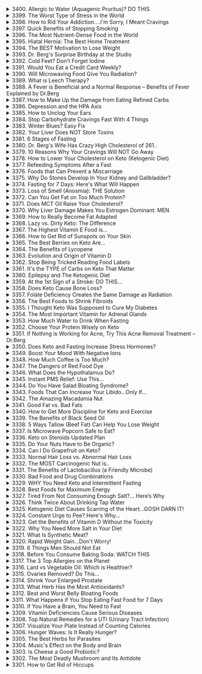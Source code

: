 <details>
<summary>3400. Allergic to Water (Aquagenic Pruritus)? DO THIS</summary><br>

<a href="https://www.youtube.com/watch?v=RagHikSj1zY" target="_blank">
    <img src="https://img.youtube.com/vi/RagHikSj1zY/maxresdefault.jpg" atl="[Youtube]" width="200">
</a>


</details>

<details>
<summary>3399. The Worst Type of Stress in the World</summary><br>

<a href="https://www.youtube.com/watch?v=I2yGieKZGHA" target="_blank">
    <img src="https://img.youtube.com/vi/I2yGieKZGHA/maxresdefault.jpg" atl="[Youtube]" width="200">
</a>


</details>

<details>
<summary>3398. How to Rid Your Addiction....I'm Sorry, I Meant Cravings</summary><br>

<a href="https://www.youtube.com/watch?v=Vj02pWPBJ6g" target="_blank">
    <img src="https://img.youtube.com/vi/Vj02pWPBJ6g/maxresdefault.jpg" atl="[Youtube]" width="200">
</a>


</details>

<details>
<summary>3397. Quick Benefits of Stopping Smoking</summary><br>

<a href="https://www.youtube.com/watch?v=7JwmrWwfVuk" target="_blank">
    <img src="https://img.youtube.com/vi/7JwmrWwfVuk/maxresdefault.jpg" atl="[Youtube]" width="200">
</a>


</details>

<details>
<summary>3396. The Most Nutrient-Dense Food in the World</summary><br>

<a href="https://www.youtube.com/watch?v=7EiinVyneGQ" target="_blank">
    <img src="https://img.youtube.com/vi/7EiinVyneGQ/maxresdefault.jpg" atl="[Youtube]" width="200">
</a>


</details>

<details>
<summary>3395. Hiatal Hernia: The Best Home Treatment</summary><br>

<a href="https://www.youtube.com/watch?v=WJroSRJh1hc" target="_blank">
    <img src="https://img.youtube.com/vi/WJroSRJh1hc/maxresdefault.jpg" atl="[Youtube]" width="200">
</a>


</details>

<details>
<summary>3394. The BEST Motivation to Lose Weight</summary><br>

<a href="https://www.youtube.com/watch?v=thEUBB4SoXw" target="_blank">
    <img src="https://img.youtube.com/vi/thEUBB4SoXw/maxresdefault.jpg" atl="[Youtube]" width="200">
</a>


</details>

<details>
<summary>3393. Dr. Berg's Surprise Birthday at the Studio</summary><br>

<a href="https://www.youtube.com/watch?v=JVmv6WO9s9Y" target="_blank">
    <img src="https://img.youtube.com/vi/JVmv6WO9s9Y/maxresdefault.jpg" atl="[Youtube]" width="200">
</a>


</details>

<details>
<summary>3392. Cold Feet? Don't Forget Iodine</summary><br>

<a href="https://www.youtube.com/watch?v=Hhhc7sYpS20" target="_blank">
    <img src="https://img.youtube.com/vi/Hhhc7sYpS20/maxresdefault.jpg" atl="[Youtube]" width="200">
</a>


</details>

<details>
<summary>3391. Would You Eat a Credit Card Weekly?</summary><br>

<a href="https://www.youtube.com/watch?v=2teHeyQjl04" target="_blank">
    <img src="https://img.youtube.com/vi/2teHeyQjl04/maxresdefault.jpg" atl="[Youtube]" width="200">
</a>


</details>

<details>
<summary>3390. Will Microwaving Food Give You Radiation?</summary><br>

<a href="https://www.youtube.com/watch?v=Gk6eptEBUP8" target="_blank">
    <img src="https://img.youtube.com/vi/Gk6eptEBUP8/maxresdefault.jpg" atl="[Youtube]" width="200">
</a>


</details>

<details>
<summary>3389. What is Leech Therapy?</summary><br>

<a href="https://www.youtube.com/watch?v=UlDhJEjZZKM" target="_blank">
    <img src="https://img.youtube.com/vi/UlDhJEjZZKM/maxresdefault.jpg" atl="[Youtube]" width="200">
</a>


</details>

<details>
<summary>3388. A Fever is Beneficial and a Normal Response – Benefits of Fever Explained by Dr.Berg</summary><br>

<a href="https://www.youtube.com/watch?v=mhDj0uORiQ4" target="_blank">
    <img src="https://img.youtube.com/vi/mhDj0uORiQ4/maxresdefault.jpg" atl="[Youtube]" width="200">
</a>


</details>

<details>
<summary>3387. How to Make Up the Damage from Eating Refined Carbs</summary><br>

<a href="https://www.youtube.com/watch?v=yEK8zvVoajk" target="_blank">
    <img src="https://img.youtube.com/vi/yEK8zvVoajk/maxresdefault.jpg" atl="[Youtube]" width="200">
</a>


</details>

<details>
<summary>3386. Depression and the HPA Axis</summary><br>

<a href="https://www.youtube.com/watch?v=mNll4oTHsQk" target="_blank">
    <img src="https://img.youtube.com/vi/mNll4oTHsQk/maxresdefault.jpg" atl="[Youtube]" width="200">
</a>


</details>

<details>
<summary>3385. How to Unclog Your Ears</summary><br>

<a href="https://www.youtube.com/watch?v=cDeRjqM30eU" target="_blank">
    <img src="https://img.youtube.com/vi/cDeRjqM30eU/maxresdefault.jpg" atl="[Youtube]" width="200">
</a>


</details>

<details>
<summary>3384. Stop Carbohydrate Cravings Fast With 4 Things</summary><br>

<a href="https://www.youtube.com/watch?v=jkdGwg7Q-Mw" target="_blank">
    <img src="https://img.youtube.com/vi/jkdGwg7Q-Mw/maxresdefault.jpg" atl="[Youtube]" width="200">
</a>


</details>

<details>
<summary>3383. Winter Blues? Easy Fix</summary><br>

<a href="https://www.youtube.com/watch?v=l_H8U-_2Ik4" target="_blank">
    <img src="https://img.youtube.com/vi/l_H8U-_2Ik4/maxresdefault.jpg" atl="[Youtube]" width="200">
</a>


</details>

<details>
<summary>3382. Your Liver Does NOT Store Toxins</summary><br>

<a href="https://www.youtube.com/watch?v=q2ppNoqTmTI" target="_blank">
    <img src="https://img.youtube.com/vi/q2ppNoqTmTI/maxresdefault.jpg" atl="[Youtube]" width="200">
</a>


</details>

<details>
<summary>3381. 6 Stages of Fasting</summary><br>

<a href="https://www.youtube.com/watch?v=HFY-C9rG70E" target="_blank">
    <img src="https://img.youtube.com/vi/HFY-C9rG70E/maxresdefault.jpg" atl="[Youtube]" width="200">
</a>


</details>

<details>
<summary>3380. Dr. Berg's Wife Has Crazy High Cholesterol of 261..</summary><br>

<a href="https://www.youtube.com/watch?v=8ipbkwzyO_8" target="_blank">
    <img src="https://img.youtube.com/vi/8ipbkwzyO_8/maxresdefault.jpg" atl="[Youtube]" width="200">
</a>


</details>

<details>
<summary>3379. 10 Reasons Why Your Cravings Will NOT Go Away</summary><br>

<a href="https://www.youtube.com/watch?v=yWEIToAT5rc" target="_blank">
    <img src="https://img.youtube.com/vi/yWEIToAT5rc/maxresdefault.jpg" atl="[Youtube]" width="200">
</a>


</details>

<details>
<summary>3378. How to Lower Your Cholesterol on Keto (Ketogenic Diet)</summary><br>

<a href="https://www.youtube.com/watch?v=nQ8clLFRTz8" target="_blank">
    <img src="https://img.youtube.com/vi/nQ8clLFRTz8/maxresdefault.jpg" atl="[Youtube]" width="200">
</a>


</details>

<details>
<summary>3377. Refeeding Symptoms After a Fast</summary><br>

<a href="https://www.youtube.com/watch?v=_mb33J4Bjfg" target="_blank">
    <img src="https://img.youtube.com/vi/_mb33J4Bjfg/maxresdefault.jpg" atl="[Youtube]" width="200">
</a>


</details>

<details>
<summary>3376. Foods that Can Prevent a Miscarriage</summary><br>

<a href="https://www.youtube.com/watch?v=zq6cNVZqZYA" target="_blank">
    <img src="https://img.youtube.com/vi/zq6cNVZqZYA/maxresdefault.jpg" atl="[Youtube]" width="200">
</a>


</details>

<details>
<summary>3375. Why Do Stones Develop In Your Kidney and Gallbladder?</summary><br>

<a href="https://www.youtube.com/watch?v=-pBvIoTKNj4" target="_blank">
    <img src="https://img.youtube.com/vi/-pBvIoTKNj4/maxresdefault.jpg" atl="[Youtube]" width="200">
</a>


</details>

<details>
<summary>3374. Fasting for 7 Days: Here's What Will Happen</summary><br>

<a href="https://www.youtube.com/watch?v=LNoYz_UYHxA" target="_blank">
    <img src="https://img.youtube.com/vi/LNoYz_UYHxA/maxresdefault.jpg" atl="[Youtube]" width="200">
</a>


</details>

<details>
<summary>3373. Loss of Smell (Anosmia): THE Solution</summary><br>

<a href="https://www.youtube.com/watch?v=BSrYW6QS-tQ" target="_blank">
    <img src="https://img.youtube.com/vi/BSrYW6QS-tQ/maxresdefault.jpg" atl="[Youtube]" width="200">
</a>


</details>

<details>
<summary>3372. Can You Get Fat on Too Much Protein?</summary><br>

<a href="https://www.youtube.com/watch?v=4dWjn_uf6MY" target="_blank">
    <img src="https://img.youtube.com/vi/4dWjn_uf6MY/maxresdefault.jpg" atl="[Youtube]" width="200">
</a>


</details>

<details>
<summary>3371. Does MCT Oil Raise Your Cholesterol?</summary><br>

<a href="https://www.youtube.com/watch?v=tvg_7PQUlWk" target="_blank">
    <img src="https://img.youtube.com/vi/tvg_7PQUlWk/maxresdefault.jpg" atl="[Youtube]" width="200">
</a>


</details>

<details>
<summary>3370. Why Liver Damage Makes You Estrogen Dominant: MEN</summary><br>

<a href="https://www.youtube.com/watch?v=2nbdIrvwYEU" target="_blank">
    <img src="https://img.youtube.com/vi/2nbdIrvwYEU/maxresdefault.jpg" atl="[Youtube]" width="200">
</a>


</details>

<details>
<summary>3369. How to Really Become Fat Adapted</summary><br>

<a href="https://www.youtube.com/watch?v=Uwc6Kh2Jwxg" target="_blank">
    <img src="https://img.youtube.com/vi/Uwc6Kh2Jwxg/maxresdefault.jpg" atl="[Youtube]" width="200">
</a>


</details>

<details>
<summary>3368. Lazy vs. Dirty Keto: The Difference</summary><br>

<a href="https://www.youtube.com/watch?v=gWMqes8rXcU" target="_blank">
    <img src="https://img.youtube.com/vi/gWMqes8rXcU/maxresdefault.jpg" atl="[Youtube]" width="200">
</a>


</details>

<details>
<summary>3367. The Highest Vitamin E Food is...</summary><br>

<a href="https://www.youtube.com/watch?v=NlBNqBK2qc4" target="_blank">
    <img src="https://img.youtube.com/vi/NlBNqBK2qc4/maxresdefault.jpg" atl="[Youtube]" width="200">
</a>


</details>

<details>
<summary>3366. How to Get Rid of Sunspots on Your Skin</summary><br>

<a href="https://www.youtube.com/watch?v=1bp8b9Ykmf4" target="_blank">
    <img src="https://img.youtube.com/vi/1bp8b9Ykmf4/maxresdefault.jpg" atl="[Youtube]" width="200">
</a>


</details>

<details>
<summary>3365. The Best Berries on Keto Are...</summary><br>

<a href="https://www.youtube.com/watch?v=Iwsj1TIPo4Q" target="_blank">
    <img src="https://img.youtube.com/vi/Iwsj1TIPo4Q/maxresdefault.jpg" atl="[Youtube]" width="200">
</a>


</details>

<details>
<summary>3364. The Benefits of Lycopene</summary><br>

<a href="https://www.youtube.com/watch?v=uCjr_jRfNGY" target="_blank">
    <img src="https://img.youtube.com/vi/uCjr_jRfNGY/maxresdefault.jpg" atl="[Youtube]" width="200">
</a>


</details>

<details>
<summary>3363. Evolution and Origin of Vitamin D</summary><br>

<a href="https://www.youtube.com/watch?v=KqadPidFDmc" target="_blank">
    <img src="https://img.youtube.com/vi/KqadPidFDmc/maxresdefault.jpg" atl="[Youtube]" width="200">
</a>


</details>

<details>
<summary>3362. Stop Being Tricked Reading Food Labels</summary><br>

<a href="https://www.youtube.com/watch?v=EXksWu3FZgg" target="_blank">
    <img src="https://img.youtube.com/vi/EXksWu3FZgg/maxresdefault.jpg" atl="[Youtube]" width="200">
</a>


</details>

<details>
<summary>3361. It's the TYPE of Carbs on Keto That Matter</summary><br>

<a href="https://www.youtube.com/watch?v=pzgX7rWCoFY" target="_blank">
    <img src="https://img.youtube.com/vi/pzgX7rWCoFY/maxresdefault.jpg" atl="[Youtube]" width="200">
</a>


</details>

<details>
<summary>3360. Epilepsy and The Ketogenic Diet</summary><br>

<a href="https://www.youtube.com/watch?v=xUiWC9clnjA" target="_blank">
    <img src="https://img.youtube.com/vi/xUiWC9clnjA/maxresdefault.jpg" atl="[Youtube]" width="200">
</a>


</details>

<details>
<summary>3359. At the 1st Sign of a Stroke: DO THIS...</summary><br>

<a href="https://www.youtube.com/watch?v=K_XOUs4IkNo" target="_blank">
    <img src="https://img.youtube.com/vi/K_XOUs4IkNo/maxresdefault.jpg" atl="[Youtube]" width="200">
</a>


</details>

<details>
<summary>3358. Does Keto Cause Bone Loss?</summary><br>

<a href="https://www.youtube.com/watch?v=msGl1sIQOv4" target="_blank">
    <img src="https://img.youtube.com/vi/msGl1sIQOv4/maxresdefault.jpg" atl="[Youtube]" width="200">
</a>


</details>

<details>
<summary>3357. Folate Deficiency Creates the Same Damage as Radiation</summary><br>

<a href="https://www.youtube.com/watch?v=91QupQ3VL5U" target="_blank">
    <img src="https://img.youtube.com/vi/91QupQ3VL5U/maxresdefault.jpg" atl="[Youtube]" width="200">
</a>


</details>

<details>
<summary>3356. The Best Foods to Shrink Fibroids</summary><br>

<a href="https://www.youtube.com/watch?v=g00S7VXawFw" target="_blank">
    <img src="https://img.youtube.com/vi/g00S7VXawFw/maxresdefault.jpg" atl="[Youtube]" width="200">
</a>


</details>

<details>
<summary>3355. I Thought Keto Was Supposed to Cure My Diabetes</summary><br>

<a href="https://www.youtube.com/watch?v=EKIiqmfb2Y0" target="_blank">
    <img src="https://img.youtube.com/vi/EKIiqmfb2Y0/maxresdefault.jpg" atl="[Youtube]" width="200">
</a>


</details>

<details>
<summary>3354. The Most Important Vitamin for Adrenal Glands</summary><br>

<a href="https://www.youtube.com/watch?v=Z_XgLP45EcE" target="_blank">
    <img src="https://img.youtube.com/vi/Z_XgLP45EcE/maxresdefault.jpg" atl="[Youtube]" width="200">
</a>


</details>

<details>
<summary>3353. How Much Water to Drink When Fasting</summary><br>

<a href="https://www.youtube.com/watch?v=z8K2ApTIKos" target="_blank">
    <img src="https://img.youtube.com/vi/z8K2ApTIKos/maxresdefault.jpg" atl="[Youtube]" width="200">
</a>


</details>

<details>
<summary>3352. Choose Your Protein Wisely on Keto</summary><br>

<a href="https://www.youtube.com/watch?v=xFqYTXnmU0s" target="_blank">
    <img src="https://img.youtube.com/vi/xFqYTXnmU0s/maxresdefault.jpg" atl="[Youtube]" width="200">
</a>


</details>

<details>
<summary>3351. If Nothing is Working for Acne, Try This Acne Removal Treatment – Dr.Berg</summary><br>

<a href="https://www.youtube.com/watch?v=GRN_W9d6y84" target="_blank">
    <img src="https://img.youtube.com/vi/GRN_W9d6y84/maxresdefault.jpg" atl="[Youtube]" width="200">
</a>


</details>

<details>
<summary>3350. Does Keto and Fasting Increase Stress Hormones?</summary><br>

<a href="https://www.youtube.com/watch?v=4U43bPxkx7M" target="_blank">
    <img src="https://img.youtube.com/vi/4U43bPxkx7M/maxresdefault.jpg" atl="[Youtube]" width="200">
</a>


</details>

<details>
<summary>3349. Boost Your Mood With Negative Ions</summary><br>

<a href="https://www.youtube.com/watch?v=Xa7t1OWxFl4" target="_blank">
    <img src="https://img.youtube.com/vi/Xa7t1OWxFl4/maxresdefault.jpg" atl="[Youtube]" width="200">
</a>


</details>

<details>
<summary>3348. How Much Coffee is Too Much?</summary><br>

<a href="https://www.youtube.com/watch?v=rYvqG9TMd2o" target="_blank">
    <img src="https://img.youtube.com/vi/rYvqG9TMd2o/maxresdefault.jpg" atl="[Youtube]" width="200">
</a>


</details>

<details>
<summary>3347. The Dangers of Red Food Dye</summary><br>

<a href="https://www.youtube.com/watch?v=3v5lAL0NbSM" target="_blank">
    <img src="https://img.youtube.com/vi/3v5lAL0NbSM/maxresdefault.jpg" atl="[Youtube]" width="200">
</a>


</details>

<details>
<summary>3346. What Does the Hypothalamus Do?</summary><br>

<a href="https://www.youtube.com/watch?v=-a05dS2KWx8" target="_blank">
    <img src="https://img.youtube.com/vi/-a05dS2KWx8/maxresdefault.jpg" atl="[Youtube]" width="200">
</a>


</details>

<details>
<summary>3345. Instant PMS Relief: Use This...</summary><br>

<a href="https://www.youtube.com/watch?v=1dnX-z-HJGA" target="_blank">
    <img src="https://img.youtube.com/vi/1dnX-z-HJGA/maxresdefault.jpg" atl="[Youtube]" width="200">
</a>


</details>

<details>
<summary>3344. Do You Have Salad Bloating Syndrome?</summary><br>

<a href="https://www.youtube.com/watch?v=8jSgo8WaR0U" target="_blank">
    <img src="https://img.youtube.com/vi/8jSgo8WaR0U/maxresdefault.jpg" atl="[Youtube]" width="200">
</a>


</details>

<details>
<summary>3343. Foods That Can Increase Your Libido...Only If...</summary><br>

<a href="https://www.youtube.com/watch?v=Z_43_TQ4lBs" target="_blank">
    <img src="https://img.youtube.com/vi/Z_43_TQ4lBs/maxresdefault.jpg" atl="[Youtube]" width="200">
</a>


</details>

<details>
<summary>3342. The Amazing Macadamia Nut</summary><br>

<a href="https://www.youtube.com/watch?v=c0vl1cDGkfM" target="_blank">
    <img src="https://img.youtube.com/vi/c0vl1cDGkfM/maxresdefault.jpg" atl="[Youtube]" width="200">
</a>


</details>

<details>
<summary>3341. Good Fat vs. Bad Fats</summary><br>

<a href="https://www.youtube.com/watch?v=4DJG_FOQF5M" target="_blank">
    <img src="https://img.youtube.com/vi/4DJG_FOQF5M/maxresdefault.jpg" atl="[Youtube]" width="200">
</a>


</details>

<details>
<summary>3340. How to Get More Discipline for Keto and Exercise</summary><br>

<a href="https://www.youtube.com/watch?v=VybIvm0spDo" target="_blank">
    <img src="https://img.youtube.com/vi/VybIvm0spDo/maxresdefault.jpg" atl="[Youtube]" width="200">
</a>


</details>

<details>
<summary>3339. The Benefits of Black Seed Oil</summary><br>

<a href="https://www.youtube.com/watch?v=vUBgjAh8Ufk" target="_blank">
    <img src="https://img.youtube.com/vi/vUBgjAh8Ufk/maxresdefault.jpg" atl="[Youtube]" width="200">
</a>


</details>

<details>
<summary>3338. 5 Ways Tallow (Beef Fat) Can Help You Lose Weight</summary><br>

<a href="https://www.youtube.com/watch?v=rb13pY9CBQ4" target="_blank">
    <img src="https://img.youtube.com/vi/rb13pY9CBQ4/maxresdefault.jpg" atl="[Youtube]" width="200">
</a>


</details>

<details>
<summary>3337. Is Microwave Popcorn Safe to Eat?</summary><br>

<a href="https://www.youtube.com/watch?v=vp8bpUrcvOg" target="_blank">
    <img src="https://img.youtube.com/vi/vp8bpUrcvOg/maxresdefault.jpg" atl="[Youtube]" width="200">
</a>


</details>

<details>
<summary>3336. Keto on Steroids Updated Plan</summary><br>

<a href="https://www.youtube.com/watch?v=PHX1sTdhhpI" target="_blank">
    <img src="https://img.youtube.com/vi/PHX1sTdhhpI/maxresdefault.jpg" atl="[Youtube]" width="200">
</a>


</details>

<details>
<summary>3335. Do Your Nuts Have to Be Organic?</summary><br>

<a href="https://www.youtube.com/watch?v=GHJXKYB5hGc" target="_blank">
    <img src="https://img.youtube.com/vi/GHJXKYB5hGc/maxresdefault.jpg" atl="[Youtube]" width="200">
</a>


</details>

<details>
<summary>3334. Can I Do Grapefruit on Keto?</summary><br>

<a href="https://www.youtube.com/watch?v=1sdSsxFZMCQ" target="_blank">
    <img src="https://img.youtube.com/vi/1sdSsxFZMCQ/maxresdefault.jpg" atl="[Youtube]" width="200">
</a>


</details>

<details>
<summary>3333. Normal Hair Loss vs. Abnormal Hair Loss</summary><br>

<a href="https://www.youtube.com/watch?v=8iDbrE9USYw" target="_blank">
    <img src="https://img.youtube.com/vi/8iDbrE9USYw/maxresdefault.jpg" atl="[Youtube]" width="200">
</a>


</details>

<details>
<summary>3332. The MOST Carcinogenic Nut is..</summary><br>

<a href="https://www.youtube.com/watch?v=ejACsiPCgak" target="_blank">
    <img src="https://img.youtube.com/vi/ejACsiPCgak/maxresdefault.jpg" atl="[Youtube]" width="200">
</a>


</details>

<details>
<summary>3331. The Benefits of Lactobacillus (a Friendly Microbe)</summary><br>

<a href="https://www.youtube.com/watch?v=ljMrI9WaVhw" target="_blank">
    <img src="https://img.youtube.com/vi/ljMrI9WaVhw/maxresdefault.jpg" atl="[Youtube]" width="200">
</a>


</details>

<details>
<summary>3330. Bad Food and Drug Combinations</summary><br>

<a href="https://www.youtube.com/watch?v=GhFxnhEMYlE" target="_blank">
    <img src="https://img.youtube.com/vi/GhFxnhEMYlE/maxresdefault.jpg" atl="[Youtube]" width="200">
</a>


</details>

<details>
<summary>3329. WHY You Need Keto and Intermittent Fasting</summary><br>

<a href="https://www.youtube.com/watch?v=bk_Jm7ONr7U" target="_blank">
    <img src="https://img.youtube.com/vi/bk_Jm7ONr7U/maxresdefault.jpg" atl="[Youtube]" width="200">
</a>


</details>

<details>
<summary>3328. Best Foods for Maximum Energy</summary><br>

<a href="https://www.youtube.com/watch?v=t_BrMmHvrKY" target="_blank">
    <img src="https://img.youtube.com/vi/t_BrMmHvrKY/maxresdefault.jpg" atl="[Youtube]" width="200">
</a>


</details>

<details>
<summary>3327. Tired From Not Consuming Enough Salt?… Here’s Why</summary><br>

<a href="https://www.youtube.com/watch?v=4SvDqPx-Fd4" target="_blank">
    <img src="https://img.youtube.com/vi/4SvDqPx-Fd4/maxresdefault.jpg" atl="[Youtube]" width="200">
</a>


</details>

<details>
<summary>3326. Think Twice About Drinking Tap Water</summary><br>

<a href="https://www.youtube.com/watch?v=jFb8yUbiwY0" target="_blank">
    <img src="https://img.youtube.com/vi/jFb8yUbiwY0/maxresdefault.jpg" atl="[Youtube]" width="200">
</a>


</details>

<details>
<summary>3325. Ketogenic Diet Causes Scarring of the Heart...GOSH DARN IT!</summary><br>

<a href="https://www.youtube.com/watch?v=TzbSipV15JQ" target="_blank">
    <img src="https://img.youtube.com/vi/TzbSipV15JQ/maxresdefault.jpg" atl="[Youtube]" width="200">
</a>


</details>

<details>
<summary>3324. Constant Urge to Pee? Here's Why...</summary><br>

<a href="https://www.youtube.com/watch?v=kLOPA3OyTBw" target="_blank">
    <img src="https://img.youtube.com/vi/kLOPA3OyTBw/maxresdefault.jpg" atl="[Youtube]" width="200">
</a>


</details>

<details>
<summary>3323. Get the Benefits of Vitamin D Without the Toxicity</summary><br>

<a href="https://www.youtube.com/watch?v=tQ19ysKL8Nc" target="_blank">
    <img src="https://img.youtube.com/vi/tQ19ysKL8Nc/maxresdefault.jpg" atl="[Youtube]" width="200">
</a>


</details>

<details>
<summary>3322. Why You Need More Salt in Your Diet</summary><br>

<a href="https://www.youtube.com/watch?v=RV3o0VWfHuQ" target="_blank">
    <img src="https://img.youtube.com/vi/RV3o0VWfHuQ/maxresdefault.jpg" atl="[Youtube]" width="200">
</a>


</details>

<details>
<summary>3321. What Is Synthetic Meat?</summary><br>

<a href="https://www.youtube.com/watch?v=Ktgh51E8V1Q" target="_blank">
    <img src="https://img.youtube.com/vi/Ktgh51E8V1Q/maxresdefault.jpg" atl="[Youtube]" width="200">
</a>


</details>

<details>
<summary>3320. Rapid Weight Gain...Don't Worry!</summary><br>

<a href="https://www.youtube.com/watch?v=1L_2D7O2bSM" target="_blank">
    <img src="https://img.youtube.com/vi/1L_2D7O2bSM/maxresdefault.jpg" atl="[Youtube]" width="200">
</a>


</details>

<details>
<summary>3319. 6 Things Men Should Not Eat</summary><br>

<a href="https://www.youtube.com/watch?v=TqqyvRKpu4E" target="_blank">
    <img src="https://img.youtube.com/vi/TqqyvRKpu4E/maxresdefault.jpg" atl="[Youtube]" width="200">
</a>


</details>

<details>
<summary>3318. Before You Consume Baking Soda: WATCH THIS</summary><br>

<a href="https://www.youtube.com/watch?v=pqXUCscvzGM" target="_blank">
    <img src="https://img.youtube.com/vi/pqXUCscvzGM/maxresdefault.jpg" atl="[Youtube]" width="200">
</a>


</details>

<details>
<summary>3317. The 3 Top Allergies on the Planet</summary><br>

<a href="https://www.youtube.com/watch?v=PrmEW3NDGAM" target="_blank">
    <img src="https://img.youtube.com/vi/PrmEW3NDGAM/maxresdefault.jpg" atl="[Youtube]" width="200">
</a>


</details>

<details>
<summary>3316. Lard vs Vegetable Oil: Which is Healthier?</summary><br>

<a href="https://www.youtube.com/watch?v=Av6akFWExA0" target="_blank">
    <img src="https://img.youtube.com/vi/Av6akFWExA0/maxresdefault.jpg" atl="[Youtube]" width="200">
</a>


</details>

<details>
<summary>3315. Ovaries Removed? Do This...</summary><br>

<a href="https://www.youtube.com/watch?v=w9L_mm09cYk" target="_blank">
    <img src="https://img.youtube.com/vi/w9L_mm09cYk/maxresdefault.jpg" atl="[Youtube]" width="200">
</a>


</details>

<details>
<summary>3314. Shrink Your Enlarged Prostate</summary><br>

<a href="https://www.youtube.com/watch?v=hvhs40xmGTA" target="_blank">
    <img src="https://img.youtube.com/vi/hvhs40xmGTA/maxresdefault.jpg" atl="[Youtube]" width="200">
</a>


</details>

<details>
<summary>3313. What Herb Has the Most Antioxidants?</summary><br>

<a href="https://www.youtube.com/watch?v=9u8BUl1nr4Y" target="_blank">
    <img src="https://img.youtube.com/vi/9u8BUl1nr4Y/maxresdefault.jpg" atl="[Youtube]" width="200">
</a>


</details>

<details>
<summary>3312. Best and Worst Belly Bloating Foods</summary><br>

<a href="https://www.youtube.com/watch?v=wf-7b3r_qOU" target="_blank">
    <img src="https://img.youtube.com/vi/wf-7b3r_qOU/maxresdefault.jpg" atl="[Youtube]" width="200">
</a>


</details>

<details>
<summary>3311. What Happens if You Stop Eating Fast Food for 7 Days</summary><br>

<a href="https://www.youtube.com/watch?v=yZWBWyM_csQ" target="_blank">
    <img src="https://img.youtube.com/vi/yZWBWyM_csQ/maxresdefault.jpg" atl="[Youtube]" width="200">
</a>


</details>

<details>
<summary>3310. If You Have a Brain, You Need to Fast</summary><br>

<a href="https://www.youtube.com/watch?v=vwCjbGwJqrU" target="_blank">
    <img src="https://img.youtube.com/vi/vwCjbGwJqrU/maxresdefault.jpg" atl="[Youtube]" width="200">
</a>


</details>

<details>
<summary>3309. Vitamin Deficiencies Cause Serious Diseases</summary><br>

<a href="https://www.youtube.com/watch?v=y5Y2WIlkir4" target="_blank">
    <img src="https://img.youtube.com/vi/y5Y2WIlkir4/maxresdefault.jpg" atl="[Youtube]" width="200">
</a>


</details>

<details>
<summary>3308. Top Natural Remedies for a UTI (Urinary Tract Infection)</summary><br>

<a href="https://www.youtube.com/watch?v=nqpmSXfSe1U" target="_blank">
    <img src="https://img.youtube.com/vi/nqpmSXfSe1U/maxresdefault.jpg" atl="[Youtube]" width="200">
</a>


</details>

<details>
<summary>3307. Visualize Your Plate Instead of Counting Calories</summary><br>

<a href="https://www.youtube.com/watch?v=oWFvI6tl540" target="_blank">
    <img src="https://img.youtube.com/vi/oWFvI6tl540/maxresdefault.jpg" atl="[Youtube]" width="200">
</a>


</details>

<details>
<summary>3306. Hunger Waves: Is It Really Hunger?</summary><br>

<a href="https://www.youtube.com/watch?v=vTm_8gOeBB8" target="_blank">
    <img src="https://img.youtube.com/vi/vTm_8gOeBB8/maxresdefault.jpg" atl="[Youtube]" width="200">
</a>


</details>

<details>
<summary>3305. The Best Herbs for Parasites</summary><br>

<a href="https://www.youtube.com/watch?v=DE7lhrW6t3c" target="_blank">
    <img src="https://img.youtube.com/vi/DE7lhrW6t3c/maxresdefault.jpg" atl="[Youtube]" width="200">
</a>


</details>

<details>
<summary>3304. Music's Effect on the Body and Brain</summary><br>

<a href="https://www.youtube.com/watch?v=19hcAGhcIag" target="_blank">
    <img src="https://img.youtube.com/vi/19hcAGhcIag/maxresdefault.jpg" atl="[Youtube]" width="200">
</a>


</details>

<details>
<summary>3303. Is Cheese a Good Probiotic?</summary><br>

<a href="https://www.youtube.com/watch?v=dOA9oFtowB0" target="_blank">
    <img src="https://img.youtube.com/vi/dOA9oFtowB0/maxresdefault.jpg" atl="[Youtube]" width="200">
</a>


</details>

<details>
<summary>3302. The Most Deadly Mushroom and Its Antidote</summary><br>

<a href="https://www.youtube.com/watch?v=x-XVGDr0oUI" target="_blank">
    <img src="https://img.youtube.com/vi/x-XVGDr0oUI/maxresdefault.jpg" atl="[Youtube]" width="200">
</a>


</details>

<details>
<summary>3301. How to Get Rid of Hiccups</summary><br>

<a href="https://www.youtube.com/watch?v=n1AvkBv1zR8" target="_blank">
    <img src="https://img.youtube.com/vi/n1AvkBv1zR8/maxresdefault.jpg" atl="[Youtube]" width="200">
</a>


</details>


